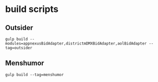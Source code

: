 # build scripts

## Outsider

`gulp build --modules=appnexusBidAdapter,districtmDMXBidAdapter,aolBidAdapter --tag=outsider`

## Menshumor

`gulp build --tag=menshumor`
